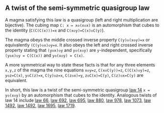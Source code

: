 ## A twist of the semi-symmetric quasigroup law

A magma satisfying this law is a quasigroup (left and right multiplication are bijective).  The cubing map `C: x ↦ x◇(x◇x)` is an automorphism that cubes to the identity (`C(C(C(x)))=x` and `C(x◇y)=C(x)◇C(y)`).

The magma obeys the middle crossed inverse property `C(y)◇(x◇y)=x` or equivalently `(C(y)◇x)◇y=x`.  It also obeys the left and right crossed inverse property stating that `(y◇x)◇y` and `y◇(x◇y)` are `y`-independent, specifically `(y◇x)◇y = C(C(x))` and `y◇(x◇y) = C(x)`.

A more symmetrical way to state these facts is that for any three elements `x,y,z` of the magma the nine equations `x◇y=z`, `C(x◇C(y))=z`, `C(C(x)◇y)=z`, `y◇z=C(x)`, `y◇C(z)=x`, `C(y)◇z=x`, `C(z◇x)=y`, `z◇C(x)=C(y)`, `C(z)◇x=C(y)` are equivalent.

In short, this law is a twist of the semi-symmetric quasigroup [law 14](https://teorth.github.io/equational_theories/implications/?14) `x = y◇(x◇y)` by an automorphism that cubes to the identity.  Analogous twists of law 14 include [law 66](https://teorth.github.io/equational_theories/implications/?66), [law 692](https://teorth.github.io/equational_theories/implications/?692), [law 695](https://teorth.github.io/equational_theories/implications/?695), [law 880](https://teorth.github.io/equational_theories/implications/?880), [law 978](https://teorth.github.io/equational_theories/implications/?978), [law 1073](https://teorth.github.io/equational_theories/implications/?1073), [law 1492](https://teorth.github.io/equational_theories/implications/?1492), [law 1492](https://teorth.github.io/equational_theories/implications/?1496), [law 1695](https://teorth.github.io/equational_theories/implications/?1695), [law 1719](https://teorth.github.io/equational_theories/implications/?1719).
